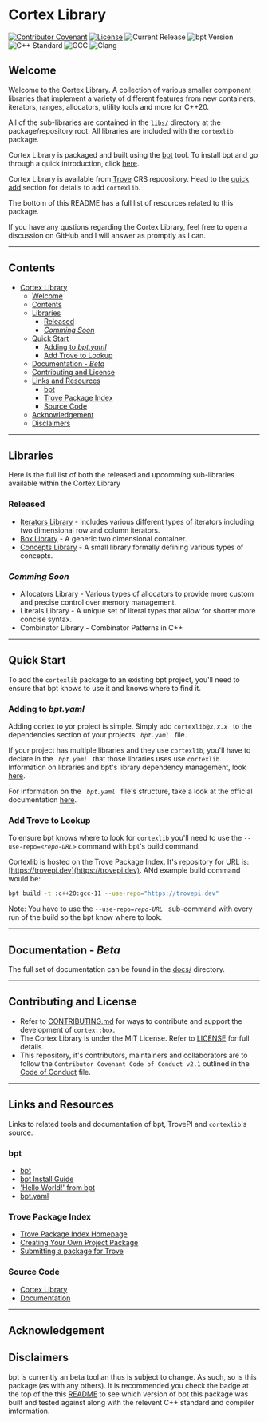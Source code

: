 # Cortex Library

[![Contributor Covenant](https://img.shields.io/badge/Contributor%20Covenant-2.1-4baaaa.svg)](CODE_OF_CONDUCT.md)
[![License](https://img.shields.io/github/license/cortexlib/box)](LICENSE)
![Current Release](https://img.shields.io/github/v/release/oraqlle/cortexlib?include_prereleases)
![bpt Version](https://img.shields.io/badge/bpt%20version%3A-1.0.0--beta--1-blue)
![C++ Standard](https://img.shields.io/badge/C%2B%2B%20Standard-C%2B%2B20-red)
![GCC](https://img.shields.io/badge/GCC-11.1.0-yellow)
![Clang](https://img.shields.io/badge/clang-❌-yellow)

## Welcome

Welcome to the Cortex Library. A collection of various smaller component libraries that implement a variety of different features from new containers, iterators, ranges, allocators, utility tools and more for C++20.

All of the sub-libraries are contained in the [`libs/`](libs/) directory at the package/repository root. All libraries are included with the `cortexlib` package.

Cortex Library is packaged and built using the [bpt](https://bpt.pizza) tool. To install bpt and go through a quick introduction, click [here](https://bpt.pizza/docs/latest/tut/install.html).

Cortex Library is available from [Trove](https://tropepi.dev) CRS repoository. Head to the [quick add](#quick-add) section for details to add `cortexlib`.

The bottom of this README has a full list of resources related to this package.

If you have any qustions regarding the Cortex Library, feel free to open a discussion on GitHub and I will answer as promptly as I can.

---

## Contents

- [Cortex Library](#cortex-library)
  - [Welcome](#welcome)
  - [Contents](#contents)
  - [Libraries](#libraries)
    - [Released](#released)
    - [_Comming Soon_](#comming-soon)
  - [Quick Start](#quick-start)
    - [Adding to _bpt.yaml_](#adding-to-bptyaml)
    - [Add Trove to Lookup](#add-trove-to-lookup)
  - [Documentation - _Beta_](#documentation---beta)
  - [Contributing and License](#contributing-and-license)
  - [Links and Resources](#links-and-resources)
    - [bpt](#bpt)
    - [Trove Package Index](#trove-package-index)
    - [Source Code](#source-code)
  - [Acknowledgement](#acknowledgement)
  - [Disclaimers](#disclaimers)

---

## Libraries

Here is the full list of both the released and upcomming sub-libraries available within the Cortex Library

### Released

- [Iterators Library](libs/iterators/README.md) - Includes various different types of iterators including two dimensional row and column iterators.
- [Box Library](libs/iterators/README.md) - A generic two dimensional container.
- [Concepts Library](libs/concepts/README.md) - A small library formally defining various types of concepts.

[//]: # "### In Beta"
[//]: # "- "

### _Comming Soon_

- Allocators Library - Various types of allocators to provide more custom and precise control over memory management.
- Literals Library - A unique set of literal types that allow for shorter more concise syntax.
- Combinator Library - Combinator Patterns in C++

---

## Quick Start

To add the `cortexlib` package to an existing bpt project, you'll need to ensure that bpt knows to use it and knows where to find it.

### Adding to _bpt.yaml_

Adding cortex to yor project is simple. Simply add `cortexlib@`_`x.x.x`_` ` to the dependencies section of your projects ` `_`bpt.yaml`_` ` file.

If your project has multiple libraries and they use `cortexlib`, you'll have to declare in the ` `_`bpt.yaml`_` ` that those libraries uses use `cortexlib`. Information on libraries and bpt's library dependency management, look [here](https://bpt.pizza/docs/latest/guide/libraries.html).

For information on the ` `_`bpt.yaml`_` ` file's structure, take a look at the official documentation [here](https://bpt.pizza/docs/latest/guide/projects.html#the-project-bpt-yaml-file).

### Add Trove to Lookup

To ensure bpt knows where to look for `cortexlib` you'll need to use the `--use-repo=<`_`repo-URL`_`>` command with bpt's build command.

Cortexlib is hosted on the Trove Package Index. It's repository for URL is: [https://trovepi.dev](https://trovepi.dev). ANd example build command would be:

```sh
bpt build -t :c++20:gcc-11 --use-repo="https://trovepi.dev"
```

Note: You have to use the `--use-repo=`_`repo-URL`_` ` sub-command with every run of the build so the bpt know where to look.

---

## Documentation - _Beta_

The full set of documentation can be found in the [docs/](docs/) directory.

---

## Contributing and License

- Refer to [CONTRIBUTING.md](CONTRIBUTING.md) for ways to contribute and support the development of `cortex::box`.
- The Cortex Library is under the MIT License. Refer to [LICENSE](LICENSE) for full details.
- This repository, it's contributors, maintainers and collaborators are to follow the `Contributor Covenant Code of Conduct v2.1` outlined in the [Code of Conduct](CODE_OF_CONDUCT.md) file.

---

## Links and Resources

Links to related tools and documentation of bpt, TrovePI and `cortexlib`'s source.

### bpt

- [bpt](https://bpt.pizza)
- [bpt Install Guide](https://bpt.pizza/docs/latest/tut/install.html)
- ['Hello World!' from bpt](https://bpt.pizza/docs/latest/tut/hello-world.html)
- [bpt.yaml](https://bpt.pizza/docs/latest/guide/projects.html#the-project-bpt-yaml-file)

### Trove Package Index

- [Trove Package Index Homepage](https://trovepi.dev)
- [Creating Your Own Project Package](https://trovepi.dev)
- [Submitting a package for Trove](https://trovepi.dev)

### Source Code

- [Cortex Library](https://github.com/cortexlib/cortexlib)
- [Documentation](https://github.com/cortexlib/cortexlib)

---

## Acknowledgement

## Disclaimers

bpt is currently an beta tool an thus is subject to change. As such, so is this package (as with any others). It is recommended you check the badge at the top of the this [README](#cortex-library) to see which version of bpt this package was built and tested against along with the relevent C++ standard and compiler imformation.
